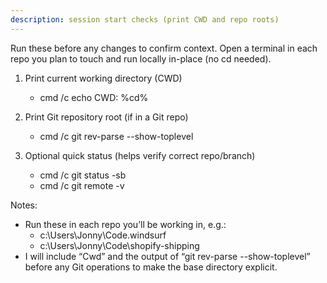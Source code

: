 ```yaml
---
description: session start checks (print CWD and repo roots)
---
```


Run these before any changes to confirm context. Open a terminal in each repo you plan to touch and run locally in-place (no cd needed).

1. Print current working directory (CWD)
   - cmd /c echo CWD: %cd%

2. Print Git repository root (if in a Git repo)
   - cmd /c git rev-parse --show-toplevel

3. Optional quick status (helps verify correct repo/branch)
   - cmd /c git status -sb
   - cmd /c git remote -v

Notes:
- Run these in each repo you’ll be working in, e.g.:
  - c:\Users\Jonny\Code\.windsurf
  - c:\Users\Jonny\Code\shopify-shipping
- I will include “Cwd” and the output of “git rev-parse --show-toplevel” before any Git operations to make the base directory explicit.
